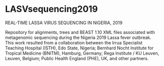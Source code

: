 # LASVsequencing2019
REAL-TIME LASSA VIRUS SEQUENCING IN NIGERIA, 2019

Repository for alignments, trees and BEAST 1.10 XML files associated with metagenomic sequencing during the Nigeria 2019 Lassa fever outbreak. This work resulted from a collaboration between the Irrua Specialist Teaching Hospital (ISTH), Edo State, Nigeria; Bernhard Nocht Institute for Tropical Medicine (BNITM), Hamburg, Germany; Rega Institute / KU Leuven, Leuven, Belgium; Public Health England (PHE), UK, and other partners.

